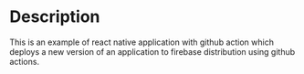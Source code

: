 # Description
This is an example of react native application with github action which deploys a new version of an application to firebase distribution using github actions.

